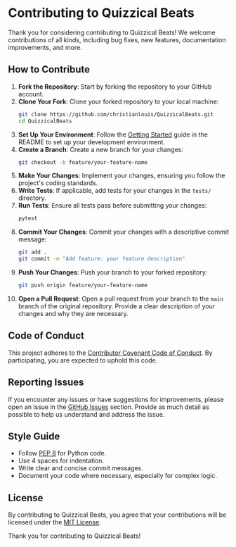 # Contributing to Quizzical Beats

Thank you for considering contributing to Quizzical Beats! We welcome contributions of all kinds, including bug fixes, new features, documentation improvements, and more.

## How to Contribute

1. **Fork the Repository**: Start by forking the repository to your GitHub account.
2. **Clone Your Fork**: Clone your forked repository to your local machine:
   ```bash
   git clone https://github.com/christianlouis/QuizzicalBeats.git
   cd QuizzicalBeats
   ```
3. **Set Up Your Environment**: Follow the [Getting Started](README.md#getting-started) guide in the README to set up your development environment.
4. **Create a Branch**: Create a new branch for your changes:
   ```bash
   git checkout -b feature/your-feature-name
   ```
5. **Make Your Changes**: Implement your changes, ensuring you follow the project's coding standards.
6. **Write Tests**: If applicable, add tests for your changes in the `tests/` directory.
7. **Run Tests**: Ensure all tests pass before submitting your changes:
   ```bash
   pytest
   ```
8. **Commit Your Changes**: Commit your changes with a descriptive commit message:
   ```bash
   git add .
   git commit -m "Add feature: your feature description"
   ```
9. **Push Your Changes**: Push your branch to your forked repository:
   ```bash
   git push origin feature/your-feature-name
   ```
10. **Open a Pull Request**: Open a pull request from your branch to the `main` branch of the original repository. Provide a clear description of your changes and why they are necessary.

## Code of Conduct

This project adheres to the [Contributor Covenant Code of Conduct](CODE_OF_CONDUCT.md). By participating, you are expected to uphold this code.

## Reporting Issues

If you encounter any issues or have suggestions for improvements, please open an issue in the [GitHub Issues](https://github.com/christianlouis/QuizzicalBeats/issues) section. Provide as much detail as possible to help us understand and address the issue.

## Style Guide

- Follow [PEP 8](https://pep8.org/) for Python code.
- Use 4 spaces for indentation.
- Write clear and concise commit messages.
- Document your code where necessary, especially for complex logic.

## License

By contributing to Quizzical Beats, you agree that your contributions will be licensed under the [MIT License](LICENSE).

Thank you for contributing to Quizzical Beats!
